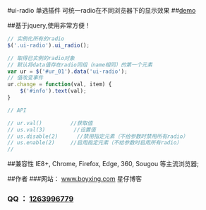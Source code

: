 #ui-radio 单选插件
可统一radio在不同浏览器下的显示效果
##[demo](https://wangxing218.github.io/ui-radio/test/demo.html)

##基于jquery,使用非常方便！
```javascript
// 实例化所有的radio
$('.ui-radio').ui_radio();

// 取得已实例的radio对象
// 默认将data值存在radio同组（name相同）的第一个元素
var ur = $('#ur_01').data('ui-radio');
// 值改变事件
ur.change = function(val, item) {
    $('#info').text(val);
}

// API

// ur.val()         //获取值
// us.val(3)         //设置值
// us.disable(2)      //禁用指定元素（不给参数时禁用所有radio）
// us.enable(2)     //启用指定元素（不给参数时启用所有radio）
//
```
##兼容性
IE8+, Chrome, Firefox, Edge, 360, Sougou 等主流浏览器;

##作者
###网站： <a href="http://www.boyxing.com/" target="_blank">www.boyxing.com 星仔博客</a>
### QQ ： <a href="http://wpa.qq.com/msgrd?v=3&uin=1263996779&site=qq&menu=yes" target="_blank">1263996779</a>



